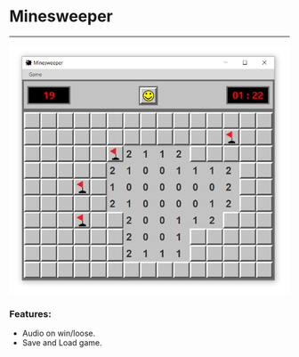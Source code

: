 # Minesweeper 

***

<img src="https://github.com/DavidHurst/Minewseeper-Java/blob/master/Preview.PNG" alt="Screenshot of game" width="600" class="center"/>

### Features:

- Audio on win/loose.
- Save and Load game.

